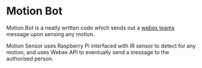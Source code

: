 # Motion Bot 

Motion Bot is a neatly written code which sends out a [webex teams](https://www.webex.com/products/teams/index.html) message upon sensing any motion. 

Motion Sensor uses Raspberry Pi interfaced with IR sensor to detect for any motion, and uses Webex API to eventually send a message to the authorised person. 




